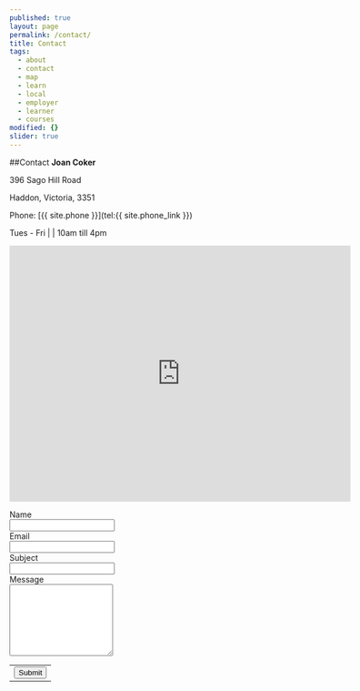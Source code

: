 ```yaml
---
published: true
layout: page
permalink: /contact/
title: Contact
tags: 
  - about
  - contact
  - map
  - learn
  - local
  - employer
  - learner
  - courses
modified: {}
slider: true
---
```


##Contact
**Joan Coker**

396 Sago Hill Road

Haddon, Victoria, 3351


Phone: [{{ site.phone }}](tel:{{ site.phone_link }})

Tues - Fri | | 10am till 4pm

<P>
<iframe src="https://www.google.com/maps/embed?pb=!1m14!1m8!1m3!1d3161.6221609711647!2d143.721599!3d-37.58751399999999!3m2!1i1024!2i768!4f13.1!3m3!1m2!1s0x6ad16776136bd9e1%3A0x936cb114fdc54107!2s396+Sago+Hill+Rd%2C+Haddon+VIC+3351%2C+Australia!5e0!3m2!1sen!2s!4v1407562949063" width="600" height="450" frameborder="0" style="border:0"></iframe>

<form action="https://docs.google.com/forms/d/1810nqTyOU6z60nSWKGEjt6Z71FsBlu8g6s1bzJ7QPVo/formResponse" method="POST" id="ss-form" target="_self" onsubmit=""><ol role="list" class="ss-question-list" style="padding-left: 0">
<div class="ss-form-question errorbox-good" role="listitem">
<div dir="ltr" class="ss-item ss-item-required ss-text"><div class="ss-form-entry">
<label class="ss-q-item-label" for="entry_307294769"><div class="ss-q-title">Name
<label for="itemView.getDomIdToLabel()" aria-label="(Required field)"></label>
<span class="ss-required-asterisk"></span></div>
<div class="ss-q-help ss-secondary-text" dir="ltr"></div></label>
<input type="text" name="entry.307294769" value="" class="ss-q-short" id="entry_307294769" dir="auto" aria-label="Name  " aria-required="true" required="" title="">
<div class="error-message" id="1465494736_errorMessage"></div>
<div class="required-message"></div>
</div></div></div> <div class="ss-form-question errorbox-good" role="listitem">
<div dir="ltr" class="ss-item ss-item-required ss-text"><div class="ss-form-entry">
<label class="ss-q-item-label" for="entry_2041352265"><div class="ss-q-title">Email
<label for="itemView.getDomIdToLabel()" aria-label="(Required field)"></label>
<span class="ss-required-asterisk"> </span></div>
<div class="ss-q-help ss-secondary-text" dir="ltr"></div></label>
<input type="text" name="entry.2041352265" value="" class="ss-q-short" id="entry_2041352265" dir="auto" aria-label="Email  " aria-required="true" required="" title="">
<div class="error-message" id="752733325_errorMessage"></div>
<div class="required-message"> </div>
</div></div></div> <div class="ss-form-question errorbox-good" role="listitem">
<div dir="ltr" class="ss-item ss-item-required ss-text"><div class="ss-form-entry">
<label class="ss-q-item-label" for="entry_1801983455"><div class="ss-q-title">Subject
<label for="itemView.getDomIdToLabel()" aria-label="(Required field)"></label>
<span class="ss-required-asterisk"> </span></div>
<div class="ss-q-help ss-secondary-text" dir="ltr"></div></label>
<input type="text" name="entry.1801983455" value="" class="ss-q-short" id="entry_1801983455" dir="auto" aria-label="Subject  " aria-required="true" required="" title="">
<div class="error-message" id="1840354204_errorMessage"></div>
<div class="required-message"> </div>
</div></div></div> <div class="ss-form-question errorbox-good" role="listitem">
<div dir="ltr" class="ss-item ss-item-required ss-paragraph-text"><div class="ss-form-entry">
<label class="ss-q-item-label" for="entry_613251205"><div class="ss-q-title">Message
<label for="itemView.getDomIdToLabel()" aria-label="(Required field)"></label>
<span class="ss-required-asterisk"> </span></div>
<div class="ss-q-help ss-secondary-text" dir="ltr"></div></label>
<textarea name="entry.613251205" rows="8" cols="0" class="ss-q-long" id="entry_613251205" dir="auto" aria-label="Message  " aria-required="true" required=""></textarea>
<div class="error-message" id="1796943374_errorMessage"></div>
<div class="required-message"> </div>
</div></div></div>
<input type="hidden" name="draftResponse" value="[,,&quot;-2742177682179379726&quot;]
">
<input type="hidden" name="pageHistory" value="0">


<input type="hidden" name="fbzx" value="-2742177682179379726">

<div class="ss-item ss-navigate"><table id="navigation-table"><tbody><tr><td class="ss-form-entry goog-inline-block" id="navigation-buttons" dir="ltr">
<input type="submit" name="submit" value="Submit" id="ss-submit">
<div class="ss-password-warning ss-secondary-text"></div></td>
</tr></tbody></table></div></ol></form>
